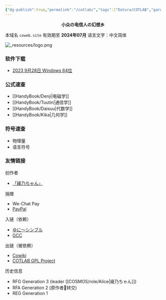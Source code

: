 ```yaml
---
{"dg-publish":true,"permalink":"/cotlab/","tags":["Datura/COTLAB","gardenEntry","gardenEntry","gardenEntry"],"noteIcon":""}
---
```




<center><b>小众の电信人の幻想乡</b></center>

本域名 `coweb.site` 有效期至 **2024年07月**
语言文字：中文简体

![_resources/logo.png](/img/user/_resources/logo.png)

### 软件下载

- [2023 9月28日 Windows 64位](https://movink.cn/release/cot.20230928w64.exe)


### 公式速查

- [[HandyBook/Denji\|电磁学]]
- [[HandyBook/Tuutin\|通信学]]
- [[HandyBook/Daisuu\|代数学]]
- [[HandyBook/Kika\|几何学]]

### 符号速查

- 物理量
- 语言符号

### 友情链接

创作者
- [「綾乃ちゃん」](https://space.bilibili.com/3546380379360009)

捐赠
- We-Chat Pay
- [PayPal](https://paypal.me/dosconio?country.x=C2&locale.x=zh_XC)

入链（依赖）
- [ゆに～シンブル](https://github.com/dosconio/unisym)
- [GCC](https://gcc.gnu.org/)

出链（被依赖）
- [Cowiki](https://coweb.site)
- [COTLAB GPL Project](https://github.com/dosconio/COTLAB)

历史信息
- RFG Generation 3 (leader [[COSMOS/role/Alice\|綾乃ちゃん]])
- RFA Generation 2 (原作者💐转交)
- REG Generation 1
